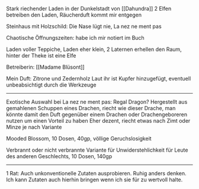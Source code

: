 Stark riechender Laden in der Dunkelstadt von [[Dahundra]]
2 Elfen betreiben den Laden, Räucherduft kommt mir entgegen

Steinhaus mit Holzschild: Die Nase lügt nie, La nez ne ment pas 

Chaotische Öffnungszeiten: habe ich mir notiert im Buch

Laden voller Teppiche, Laden eher klein, 2 Laternen erhellen den Raum, hinter der Theke ist eine Elfe

Betreiberin: [[Madame Blüsont]]

Mein Duft: Zitrone und Zedernholz 
Laut ihr ist Kupfer hinzugefügt, eventuell unbeabsichtigt durch die Werkzeuge

---------
Exotische Auswahl bei La nez ne ment pas:
Regal Dragon? Hergestellt aus gemahlenen Schuppen eines Drachen, riecht wie dieser Drache, man könnte damit den Duft gegenüber einem Drachen oder Drachengeboreren nutzen um einen Vorteil zu haben
Eher dezent, riecht etwas nach Zimt oder Minze je nach Variante

Mooded Blossom, 10 Dosen, 40gp, völlige Geruchslosigkeit

Verbrannt oder nicht verbrannte Variante für Unwiderstehlichkeit für Leute des anderen Geschlechts, 10 Dosen, 140gp

---------------------------------------------------------

1 Rat: Auch unkonventionelle Zutaten ausprobieren. Ruhig anders denken. Ich kann Zutaten auch hierhin bringen wenn ich sie für zu wertvoll halte.
